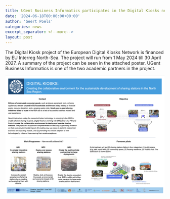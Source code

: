 ```yaml
---
title: UGent Business Informatics participates in the Digital Kiosks network - poster
date: '2024-06-18T00:00:00+00:00'
author: 'Geert Poels'
categories: news
excerpt_separator: <!--more-->
layout: post
---
```


The Digital Kiosk project of the European Digital Kiosks Network is financed by EU Interreg North-Sea. The project will run from 1 May 2024 till 30 April 2027. A summary of the project can be seen in the attached poster. UGent Business Informatics is one of the two academic partners in the project.

![](/uploads/poster.png)
<!--more-->
